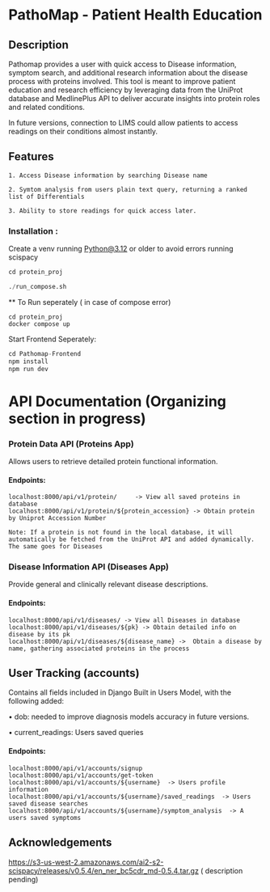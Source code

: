 # PathoMap - Patient Health Education
## Description

Pathomap provides a user with quick access to Disease information, symptom search, and additional research information about the disease process with proteins involved. This tool is meant to improve patient education and research efficiency by leveraging data from the UniProt database and MedlinePlus API to deliver accurate insights into protein roles and related conditions.

In future versions, connection to LIMS could allow patients to access readings on their conditions almost instantly.

## Features

	1. Access Disease information by searching Disease name 

	2. Symtom analysis from users plain text query, returning a ranked list of Differentials 

	3. Ability to store readings for quick access later.

### Installation : 
Create a venv running Python@3.12 or older to avoid errors running scispacy
```python
cd protein_proj

./run_compose.sh
```

** To Run seperately ( in case of compose error)
```
cd protein_proj
docker compose up
```

Start Frontend Seperately:
```python
cd Pathomap-Frontend
npm install
npm run dev

```
# API Documentation (Organizing section in progress)

### Protein Data API (Proteins App)
Allows users to retrieve detailed protein functional information.

#### Endpoints:

```
localhost:8000/api/v1/protein/     -> View all saved proteins in database
localhost:8000/api/v1/protein/${protein_accession} -> Obtain protein by Uniprot Accession Number

```
`Note: If a protein is not found in the local database, it will automatically be fetched from the UniProt API and added dynamically. The same goes for Diseases`


### Disease Information API (Diseases App)

Provide general and clinically relevant disease descriptions.
#### Endpoints:
```
localhost:8000/api/v1/diseases/ -> View all Diseases in database
localhost:8000/api/v1/diseases/${pk} -> Obtain detailed info on disease by its pk
localhost:8000/api/v1/diseases/${disease_name} ->  Obtain a disease by name, gathering associated proteins in the process
```

## User Tracking (accounts)
Contains all fields included in Django Built in Users Model, with the following added: 
 
• dob: needed to improve diagnosis models accuracy in future versions.

• current_readings: Users saved queries
#### Endpoints:
```
localhost:8000/api/v1/accounts/signup
localhost:8000/api/v1/accounts/get-token
localhost:8000/api/v1/accounts/${username}  -> Users profile information
localhost:8000/api/v1/accounts/${username}/saved_readings  -> Users saved disease searches
localhost:8000/api/v1/accounts/${username}/symptom_analysis  -> A users saved symptoms
```


## Acknowledgements
https://s3-us-west-2.amazonaws.com/ai2-s2-scispacy/releases/v0.5.4/en_ner_bc5cdr_md-0.5.4.tar.gz ( description pending) 
